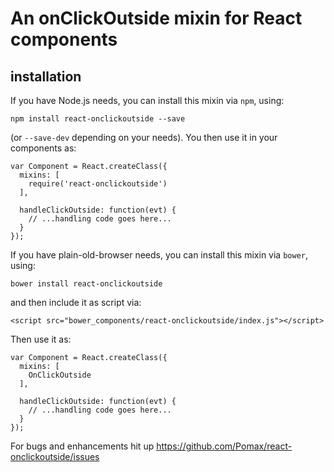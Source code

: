 # An onClickOutside mixin for React components

## installation

If you have Node.js needs, you can install this mixin via `npm`, using:

```
npm install react-onclickoutside --save
```

(or `--save-dev` depending on your needs). You then use it in your components as:

```
var Component = React.createClass({
  mixins: [
    require('react-onclickoutside')
  ],

  handleClickOutside: function(evt) {
    // ...handling code goes here...
  }
});
```

If you have plain-old-browser needs, you can install this mixin via `bower`, using:

```
bower install react-onclickoutside
```

and then include it as script via:

```
<script src="bower_components/react-onclickoutside/index.js"></script>
```

Then use it as:

```
var Component = React.createClass({
  mixins: [
    OnClickOutside
  ],

  handleClickOutside: function(evt) {
    // ...handling code goes here...
  }
});
```

For bugs and enhancements hit up https://github.com/Pomax/react-onclickoutside/issues
